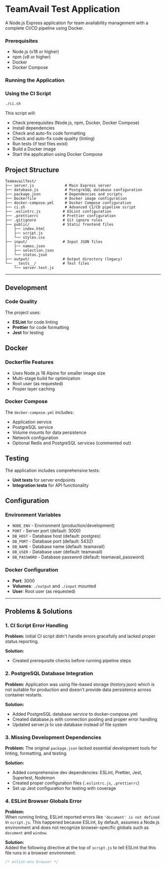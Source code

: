 # TeamAvail Test Application

A Node.js Express application for team availability management with a complete CI/CD pipeline using Docker.

### Prerequisites

- Node.js (v18 or higher)
- npm (v8 or higher)
- Docker
- Docker Compose

### Running the Application

### Using the CI Script

```bash
./ci.sh

```

This script will:

- Check prerequisites (Node.js, npm, Docker, Docker Compose)
- Install dependencies
- Check and auto-fix code formatting
- Check and auto-fix code quality (linting)
- Run tests (if test files exist)
- Build a Docker image
- Start the application using Docker Compose

## Project Structure

```
TeamavailTest/
├── server.js              # Main Express server
├── database.js            # PostgreSQL database configuration
├── package.json           # Dependencies and scripts
├── Dockerfile             # Docker image configuration
├── docker-compose.yml     # Docker Compose configuration
├── ci.sh                  # Advanced CI/CD pipeline script
├── .eslintrc.js          # ESLint configuration
├── .prettierrc           # Prettier configuration
├── .gitignore            # Git ignore rules
├── public/               # Static frontend files
│   ├── index.html
│   ├── script.js
│   └── styles.css
├── input/                # Input JSON files
│   ├── names.json
│   ├── selection.json
│   └── status.json
├── output/               # Output directory (legacy)
└── __tests__/            # Test files
    └── server.test.js

```

---

## Development

### Code Quality

The project uses:

- **ESLint** for code linting
- **Prettier** for code formatting
- **Jest** for testing

## Docker

### Dockerfile Features

- Uses Node.js 18 Alpine for smaller image size
- Multi-stage build for optimization
- Root user (as requested)
- Proper layer caching

### Docker Compose

The `docker-compose.yml` includes:

- Application service
- PostgreSQL service
- Volume mounts for data persistence
- Network configuration
- Optional Redis and PostgreSQL services (commented out)

## Testing

The application includes comprehensive tests:

- **Unit tests** for server endpoints
- **Integration tests** for API functionality

## Configuration

### Environment Variables

- `NODE_ENV` - Environment (production/development)
- `PORT` - Server port (default: 3000)
- `DB_HOST` - Database host (default: postgres)
- `DB_PORT` - Database port (default: 5432)
- `DB_NAME` - Database name (default: teamavail)
- `DB_USER` - Database user (default: teamavail)
- `DB_PASSWORD` - Database password (default: teamavail_password)

### Docker Configuration

- **Port**: 3000
- **Volumes**: `./output` and `./input` mounted
- **User**: Root user (as requested)

---

## Problems & Solutions

### 1. **CI Script Error Handling**

**Problem:** Initial CI script didn't handle errors gracefully and lacked proper status reporting.

**Solution:**

- Created prerequisite checks before running pipeline steps

### 2. **PostgreSQL Database Integration**

**Problem:** Application was using file-based storage (history.json) which is not suitable for production and doesn't provide data persistence across container restarts.

**Solution:**

- Added PostgreSQL database service to docker-compose.yml
- Created database.js with connection pooling and proper error handling
- Updated server.js to use database instead of file system

### 3. **Missing Development Dependencies**

**Problem:** The original `package.json` lacked essential development tools for linting, formatting, and testing.

**Solution:**

- Added comprehensive dev dependencies: ESLint, Prettier, Jest, Supertest, Nodemon
- Created proper configuration files (`.eslintrc.js`, `.prettierrc`)
- Set up Jest configuration for testing with coverage

### 4. **ESLint Browser Globals Error**

**Problem:**  
When running linting, ESLint reported errors like `'document' is not defined` in `script.js`. This happened because ESLint, by default, assumes a Node.js environment and does not recognize browser-specific globals such as `document` and `window`.

**Solution:**  
Added the following directive at the top of `script.js` to tell ESLint that this file runs in a browser environment:

```js
/* eslint-env browser */
```
